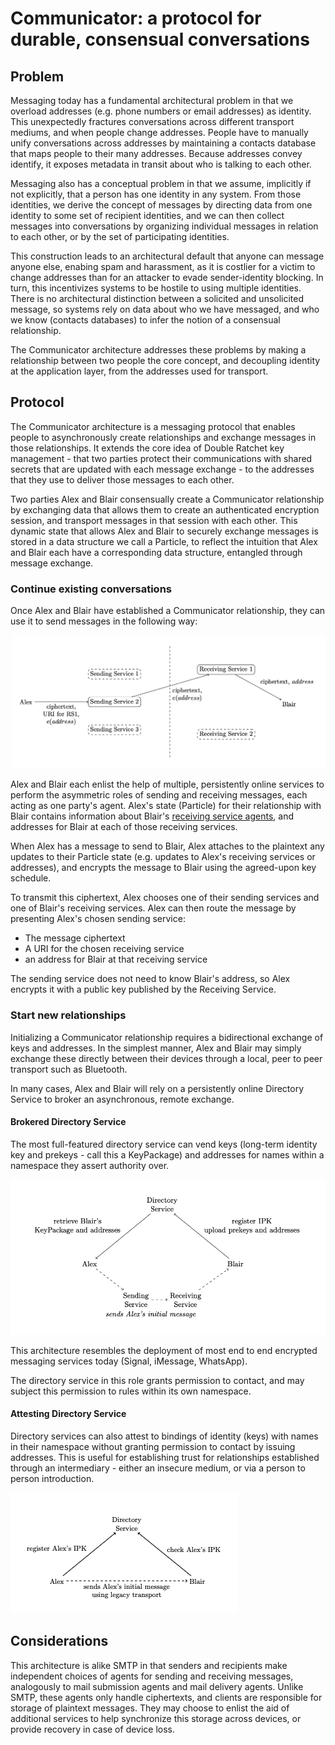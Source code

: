 # Communicator: a protocol for durable, consensual conversations

## Problem

Messaging today has a fundamental architectural problem in that we overload addresses (e.g. phone numbers or email addresses) as identity. This unexpectedly fractures conversations across different transport mediums, and when people change addresses. 
People have to manually unify conversations across addresses by maintaining a contacts database that maps people to their many addresses. Because addresses convey identify, it exposes metadata in transit about who is talking to each other.

Messaging also has a conceptual problem in that we assume, implicitly if not explicitly, that a person has one identity in any system. From those identities, we derive the concept of messages by directing data from one identity to some set of recipient identities, and we can then collect messages into conversations by organizing individual messages in relation to each other, or by the set of participating identities.

This construction leads to an architectural default that anyone can message anyone else, enabing spam and harassment, as it is costlier for a victim to change addresses than for an attacker to evade sender-identity blocking. In turn, this incentivizes systems to be hostile to using multiple identities. There is no architectural distinction between a solicited and unsolicited message, so systems rely on data about who we have messaged, and who we know (contacts databases) to infer the notion of a consensual relationship. 

The Communicator architecture addresses these problems by making a relationship between two people the core concept, and decoupling identity at the application layer, from the addresses used for transport. 

## Protocol

The Communicator architecture is a messaging protocol that enables people to asynchronously create relationships and  exchange messages in those relationships. It extends the core idea of Double Ratchet key management - that two parties protect their communications with shared secrets that are updated with each message exchange - to the addresses that they use to deliver those messages to each other. 


Two parties Alex and Blair consensually create a Communicator relationship by exchanging data that allows them to create an authenticated encryption session, and transport messages in that session with each other. This dynamic state that allows Alex and Blair to securely exchange messages is stored in a data structure we call a Particle, to reflect the intuition that Alex and Blair each have a corresponding data structure, entangled through message exchange.

### Continue existing conversations
Once Alex and Blair have established a Communicator relationship, they can use it to send messages in the following way:

![sending a message in a relationship](img/message-exchange.png)

Alex and Blair each enlist the help of multiple, persistently online services to perform the asymmetric roles of sending and receiving messages, each acting as one party's agent.  Alex's state (Particle) for their relationship with Blair contains information about Blair's [receiving service agents](reference/receiving-service.md), and addresses for Blair at each of those receiving services.

When Alex has a message to send to Blair, Alex attaches to the plaintext any updates to their Particle state (e.g. updates to Alex's receiving services or addresses), and encrypts the message to Blair using the agreed-upon key schedule.

To transmit this ciphertext, Alex chooses one of their sending services and one of Blair's receiving services. Alex can then route the message by presenting Alex's chosen sending service:
* The message ciphertext
* A URI for the chosen receiving service
* an address for Blair at that receiving service

The sending service does not need to know Blair's address, so Alex encrypts it with a public key published by the Receiving Service.

### Start new relationships
Initializing a Communicator relationship requires a bidirectional exchange of keys and addresses. In the simplest manner, Alex and Blair may simply exchange these directly between their devices through a local, peer to peer transport such as Bluetooth.

In many cases, Alex and Blair will rely on a persistently online Directory Service to broker an asynchronous, remote exchange. 

#### Brokered Directory Service
The most full-featured directory service can vend keys (long-term identity key and prekeys - call this a KeyPackage) and addresses for names within a namespace they assert authority over.

![brokered directory service](img/brokered-directory.png)

This architecture resembles the deployment of most end to end encrypted messaging services today (Signal, iMessage, WhatsApp).

The directory service in this role grants permission to contact, and may subject this permission to rules within its own namespace.
#### Attesting Directory Service
Directory services can also attest to bindings of identity (keys) with names in their namespace without granting permission to contact by issuing addresses. This is useful for establishing trust for relationships established through an intermediary - either an insecure medium, or via a person to person introduction.

![attesting directory service](img/attested-directory.png)


## Considerations

This architecture is alike SMTP in that senders and recipients make independent choices of agents for sending and receiving messages, analogously to mail submission agents and mail delivery agents. Unlike SMTP, these agents only handle ciphertexts, and clients are responsible for storage of plaintext messages. They may choose to enlist the aid of additional services to help synchronize this storage across devices, or provide recovery in case of device loss.

